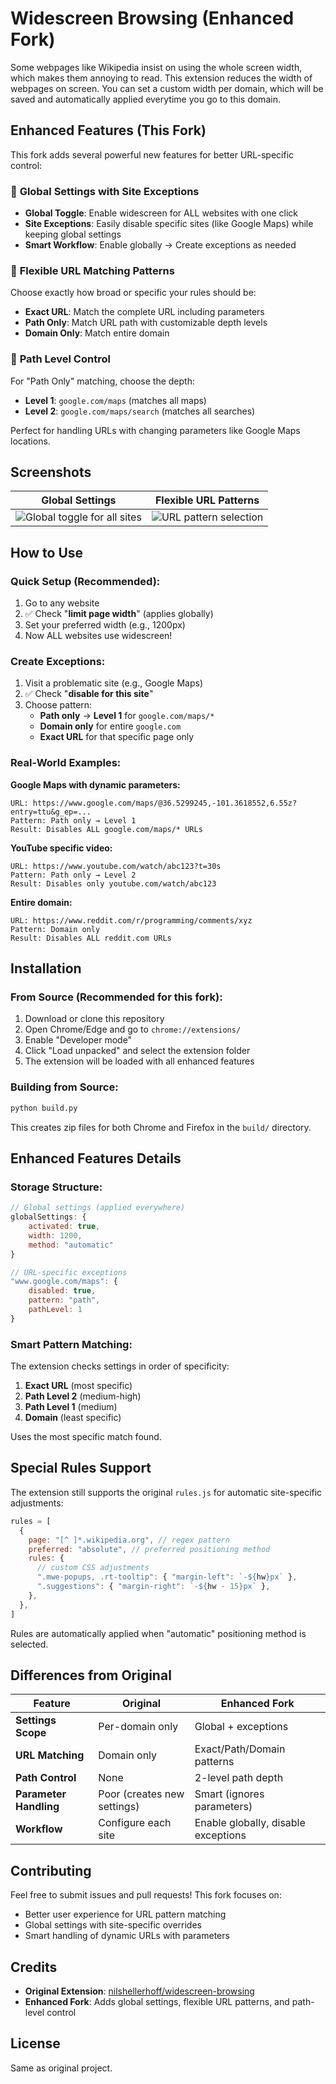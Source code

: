 # Widescreen Browsing (Enhanced Fork)

Some webpages like Wikipedia insist on using the whole screen width, which makes them annoying to read. This extension reduces the width of webpages on screen. You can set a custom width per domain, which will be saved and automatically applied everytime you go to this domain.

## Enhanced Features (This Fork)

This fork adds several powerful new features for better URL-specific control:

### 🌟 **Global Settings with Site Exceptions**

- **Global Toggle**: Enable widescreen for ALL websites with one click
- **Site Exceptions**: Easily disable specific sites (like Google Maps) while keeping global settings
- **Smart Workflow**: Enable globally → Create exceptions as needed

### 🎯 **Flexible URL Matching Patterns**

Choose exactly how broad or specific your rules should be:

- **Exact URL**: Match the complete URL including parameters
- **Path Only**: Match URL path with customizable depth levels
- **Domain Only**: Match entire domain

### 🔧 **Path Level Control**

For "Path Only" matching, choose the depth:

- **Level 1**: `google.com/maps` (matches all maps)
- **Level 2**: `google.com/maps/search` (matches all searches)

Perfect for handling URLs with changing parameters like Google Maps locations.

## Screenshots

|                              Global Settings                              |                        Flexible URL Patterns                        |
| :-----------------------------------------------------------------------: | :-----------------------------------------------------------------: |
| ![Global toggle for all sites](./publish/screenshots/Screenshot1.svg.png) | ![URL pattern selection](./publish/screenshots/Screenshot3.svg.png) |

## How to Use

### **Quick Setup (Recommended):**

1. Go to any website
2. ✅ Check "**limit page width**" (applies globally)
3. Set your preferred width (e.g., 1200px)
4. Now ALL websites use widescreen!

### **Create Exceptions:**

1. Visit a problematic site (e.g., Google Maps)
2. ✅ Check "**disable for this site**"
3. Choose pattern:
   - **Path only** → **Level 1** for `google.com/maps/*`
   - **Domain only** for entire `google.com`
   - **Exact URL** for that specific page only

### **Real-World Examples:**

**Google Maps with dynamic parameters:**

```
URL: https://www.google.com/maps/@36.5299245,-101.3618552,6.55z?entry=ttu&g_ep=...
Pattern: Path only → Level 1
Result: Disables ALL google.com/maps/* URLs
```

**YouTube specific video:**

```
URL: https://www.youtube.com/watch/abc123?t=30s
Pattern: Path only → Level 2
Result: Disables only youtube.com/watch/abc123
```

**Entire domain:**

```
URL: https://www.reddit.com/r/programming/comments/xyz
Pattern: Domain only
Result: Disables ALL reddit.com URLs
```

## Installation

### From Source (Recommended for this fork):

1. Download or clone this repository
2. Open Chrome/Edge and go to `chrome://extensions/`
3. Enable "Developer mode"
4. Click "Load unpacked" and select the extension folder
5. The extension will be loaded with all enhanced features

### Building from Source:

```bash
python build.py
```

This creates zip files for both Chrome and Firefox in the `build/` directory.

## Enhanced Features Details

### **Storage Structure:**

```javascript
// Global settings (applied everywhere)
globalSettings: {
    activated: true,
    width: 1200,
    method: "automatic"
}

// URL-specific exceptions
"www.google.com/maps": {
    disabled: true,
    pattern: "path",
    pathLevel: 1
}
```

### **Smart Pattern Matching:**

The extension checks settings in order of specificity:

1. **Exact URL** (most specific)
2. **Path Level 2** (medium-high)
3. **Path Level 1** (medium)
4. **Domain** (least specific)

Uses the most specific match found.

## Special Rules Support

The extension still supports the original `rules.js` for automatic site-specific adjustments:

```javascript
rules = [
  {
    page: "[^ ]*.wikipedia.org", // regex pattern
    preferred: "absolute", // preferred positioning method
    rules: {
      // custom CSS adjustments
      ".mwe-popups, .rt-tooltip": { "margin-left": `-${hw}px` },
      ".suggestions": { "margin-right": `-${hw - 15}px` },
    },
  },
]
```

Rules are automatically applied when "automatic" positioning method is selected.

## Differences from Original

| Feature                | Original                    | Enhanced Fork                       |
| ---------------------- | --------------------------- | ----------------------------------- |
| **Settings Scope**     | Per-domain only             | Global + exceptions                 |
| **URL Matching**       | Domain only                 | Exact/Path/Domain patterns          |
| **Path Control**       | None                        | 2-level path depth                  |
| **Parameter Handling** | Poor (creates new settings) | Smart (ignores parameters)          |
| **Workflow**           | Configure each site         | Enable globally, disable exceptions |

## Contributing

Feel free to submit issues and pull requests! This fork focuses on:

- Better user experience for URL pattern matching
- Global settings with site-specific overrides
- Smart handling of dynamic URLs with parameters

## Credits

- **Original Extension**: [nilshellerhoff/widescreen-browsing](https://github.com/nilshellerhoff/widescreen-browsing)
- **Enhanced Fork**: Adds global settings, flexible URL patterns, and path-level control

## License

Same as original project.

